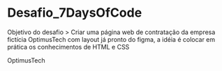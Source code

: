 # Desafio_7DaysOfCode

Objetivo do desafio > Criar uma página web de contratação da empresa fictícia OptimusTech com layout já pronto do figma, a idéia é colocar em prática os conhecimentos de HTML e CSS

OptimusTech

##
